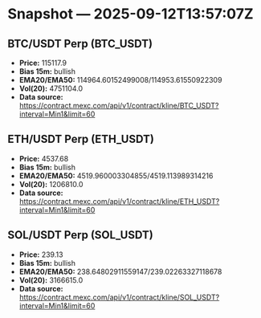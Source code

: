 # Snapshot — 2025-09-12T13:57:07Z

## BTC/USDT Perp (BTC_USDT)
- **Price:** 115117.9
- **Bias 15m:** bullish
- **EMA20/EMA50:** 114964.60152499008/114953.61550922309
- **Vol(20):** 4751104.0
- **Data source:** https://contract.mexc.com/api/v1/contract/kline/BTC_USDT?interval=Min1&limit=60

## ETH/USDT Perp (ETH_USDT)
- **Price:** 4537.68
- **Bias 15m:** bullish
- **EMA20/EMA50:** 4519.960003304855/4519.113989314216
- **Vol(20):** 1206810.0
- **Data source:** https://contract.mexc.com/api/v1/contract/kline/ETH_USDT?interval=Min1&limit=60

## SOL/USDT Perp (SOL_USDT)
- **Price:** 239.13
- **Bias 15m:** bullish
- **EMA20/EMA50:** 238.64802911559147/239.02263327118678
- **Vol(20):** 3166615.0
- **Data source:** https://contract.mexc.com/api/v1/contract/kline/SOL_USDT?interval=Min1&limit=60
